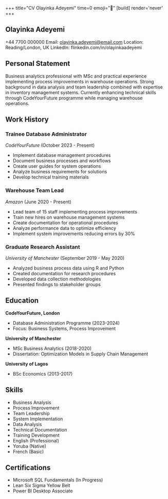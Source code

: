+++
title="CV Olayinka Adeyemi"
time=0
emoji="📝"
[build]
render='never'
+++

## Olayinka Adeyemi

+44 7700 000000
Email: olayinka.adeyemi@email.com
Location: Reading/London, UK
LinkedIn: flinkedin.com/in/olayinkaadeyemi

## Personal Statement

Business analytics professional with MSc and practical experience implementing process improvements in warehouse operations. Strong background in data analysis and team leadership combined with expertise in inventory management systems. Currently enhancing technical skills through CodeYourFuture programme while managing warehouse operations.

## Work History

### Trainee Database Administrator

_CodeYourFuture_ (October 2023 - Present)

- Implement database management procedures
- Document business processes and workflows
- Create user guides for system operations
- Analyze business requirements for solutions
- Develop technical training materials

### Warehouse Team Lead

_Amazon_ (June 2020 - Present)

- Lead team of 15 staff implementing process improvements
- Train new hires on warehouse management systems
- Create documentation for operational procedures
- Analyze performance data to optimize efficiency
- Implement system improvements reducing errors by 30%

### Graduate Research Assistant

_University of Manchester_ (September 2019 - May 2020)

- Analyzed business process data using R and Python
- Created documentation for research procedures
- Developed data collection methodologies
- Presented findings to stakeholder groups

## Education

**CodeYourFuture, London**

- Database Administration Programme (2023-2024)
- Focus: Business Systems, Process Improvement

**University of Manchester**

- MSc Business Analytics (2018-2020)
- Dissertation: Optimization Models in Supply Chain Management

**University of Lagos**

- BSc Economics (2013-2017)

## Skills

- Business Analysis
- Process Improvement
- Team Leadership
- System Implementation
- Data Analysis
- Technical Documentation
- Training Development
- English (Professional)
- Yoruba (Native)
- French (Basic)

## Certifications

- Microsoft SQL Fundamentals (In Progress)
- Lean Six Sigma Yellow Belt
- Power BI Desktop Associate
